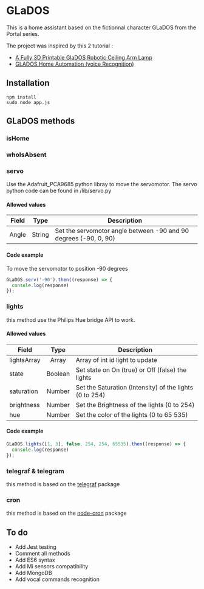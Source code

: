 # GLaDOS

This is a home assistant based on the fictionnal character GLaDOS from the Portal series. 

The project was inspired by this 2 tutorial :
- [A Fully 3D Printable GlaDOS Robotic Ceiling Arm Lamp](https://www.instructables.com/id/A-fully-3D-printable-GlaDOS-Robotic-ceiling-arm-la/)
- [GLADOS Home Automation (voice Recognition)](https://www.instructables.com/id/GLADOS-Home-Automation-voice-Recognition/)

## Installation

```
npm install
sudo node app.js
```

## GLaDOS methods

### isHome

### whoIsAbsent

### servo

Use the Adafruit_PCA9685 python libray to move the servomotor.
The servo python code can be found in /lib/servo.py

#### Allowed values

| Field | Type   | Description                                                      |
| ------|:------:| -----------------------------------------------------------------|
| Angle | String | Set the servomotor angle between -90 and 90 degrees (-90, 0, 90) |

#### Code example

To move the servomotor to position -90 degrees

```javascript
GLaDOS.serv('-90').then((response) => {
  console.log(response)
});
```

### lights

this method use the Philips Hue bridge API to work.

#### Allowed values

| Field       | Type    | Description                                             |
| ------------|:-------:| --------------------------------------------------------|
| lightsArray | Array   | Array of int id light to update                         |
| state       | Boolean | Set state on On (true) or Off (false) the lights        |
| saturation  | Number  | Set the Saturation (Intensity) of the lights (0 to 254) |
| brightness  | Number  | Set the Brightness of the lights (0 to 254)             |
| hue         | Number  | Set the color of the lights (0 to 65 535)               |

#### Code example

```javascript
GLaDOS.lights([1, 3], false, 254, 254, 65535).then((response) => {
  console.log(response)
});
```

### telegraf & telegram

this method is based on the [telegraf](https://github.com/telegraf/telegraf#readme) package

### cron

this method is based on the [node-cron](https://github.com/node-cron/node-cron) package

## To do

- Add Jest testing
- Comment all methods
- Add ES6 syntax
- Add Mi sensors compatibility
- Add MongoDB
- Add vocal commands recognition